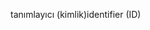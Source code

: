 <span data-ttu-id="2c1a6-101">tanımlayıcı (kimlik)</span><span class="sxs-lookup"><span data-stu-id="2c1a6-101">identifier (ID)</span></span>